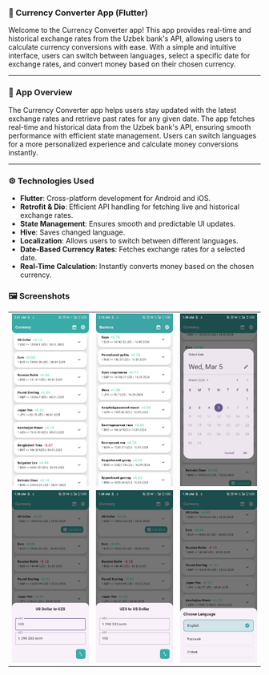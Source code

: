 ### 💱 Currency Converter App (Flutter)
Welcome to the Currency Converter app! This app provides real-time and historical exchange rates
from the Uzbek bank's API, allowing users to calculate currency conversions with ease. With a simple
and intuitive interface, users can switch between languages, select a specific date for exchange
rates, and convert money based on their chosen currency.

---

### 📱 App Overview
The Currency Converter app helps users stay updated with the latest exchange rates and retrieve past
rates for any given date. The app fetches real-time and historical data from the Uzbek bank's API,
ensuring smooth performance with efficient state management. Users can switch languages for a more
personalized experience and calculate money conversions instantly.

---

### ⚙️ Technologies Used
- **Flutter**: Cross-platform development for Android and iOS.
- **Retrofit & Dio**: Efficient API handling for fetching live and historical exchange rates.
- **State Management**: Ensures smooth and predictable UI updates.
- **Hive**: Saves changed language.
- **Localization**: Allows users to switch between different languages.
- **Date-Based Currency Rates**: Fetches exchange rates for a selected date.
- **Real-Time Calculation**: Instantly converts money based on the chosen currency.

### 🖼️ Screenshots

<table>
  <tr>
    <td><img src="images/screenshot1.jpg" alt="Screenshot 1" width="200"/></td>
    <td><img src="images/screenshot2.jpg" alt="Screenshot 2" width="200"/></td>
    <td><img src="images/screenshot3.jpg" alt="Screenshot 3" width="200"/></td>
  </tr>
  <tr>
    <td><img src="images/screenshot4.jpg" alt="Screenshot 4" width="200"/></td>
    <td><img src="images/screenshot5.jpg" alt="Screenshot 5" width="200"/></td>
    <td><img src="images/screenshot6.jpg" alt="Screenshot 6" width="200"/></td>
  </tr>
</table>